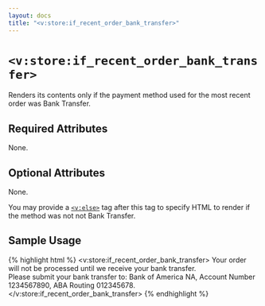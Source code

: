 ```yaml
---
layout: docs
title: "<v:store:if_recent_order_bank_transfer>"
---
```


# `<v:store:if_recent_order_bank_transfer>`

Renders its contents only if the payment method used for the most recent
order was Bank Transfer.

## Required Attributes

None.

## Optional Attributes

None.

You may provide a [`<v:else>`](/v_else/) tag after this tag to specify
HTML to render if the method was not not Bank Transfer.

## Sample Usage

{% highlight html %}
<v:store:if_recent_order_bank_transfer>
 Your order will not be processed until we receive your bank transfer.  
 Please submit your bank transfer to:  Bank of America NA, Account Number 1234567890, ABA Routing 012345678.
</v:store:if_recent_order_bank_transfer>
{% endhighlight %}

